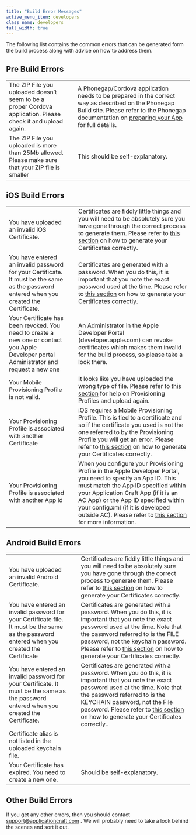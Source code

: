 ```yaml
---
title: "Build Error Messages"
active_menu_item: developers
class_name: developers
full_width: true
---
```



The following list contains the common errors that can be generated form the build process along with advice on how to address them.

## Pre Build Errors

<table>
<tr>
<td width="271">
The ZIP File you uploaded doesn’t seem to be a proper Cordova application. Please check it and upload again.

</td>
<td width="20">
</td>
<td width="595">
  A Phonegap/Cordova application needs to be prepared in the correct way as described on the Phonegap Build site. Please refer to the Phonegap documentation on <a href="http://build.phonegap.com/docs/preparing-your-app">preparing your App</a> for full details.

</td>
</tr>
<tr>
<td width="271">
The ZIP File you uploaded is more than 25Mb allowed. Please make sure that your ZIP file is smaller

</td>
<td width="20">
</td>
<td width="595">
This should be self-explanatory.

</td>
</tr>
</table>

## iOS Build Errors

<table>
<tr>
<td width="271">
You have uploaded an invalid iOS Certificate.

</td>
<td width="20">
</td>
<td width="595">
  Certificates are fiddly little things and you will need to be absolutely sure you have gone through the correct process to generate them. Please refer to <a href="/developers/documentation/ac-mobile-build-phonegap/certificates/ios-keys-and-certificates/do-it-yourself-guide/setting-up-for-distribution/distribution-profile">this section</a> on how to generate your Certificates correctly.

</td>
</tr>
<tr>
<td width="271">
You have entered an invalid password for your Certificate. It must be the same as the password entered when you created the Certificate.

</td>
<td width="20">
</td>
<td width="595">
  Certificates are generated with a password. When you do this, it is important that you note the exact password used at the time. Please refer to <a href="/developers/documentation/ac-mobile-build-phonegap/certificates/ios-keys-and-certificates/do-it-yourself-guide/">this section</a> on how to generate your Certificates correctly.

</td>
</tr>
<tr>
<td width="271">
Your Certificate has been revoked. You need to create a new one or contact you Apple Developer portal Administrator and request a new one

</td>
<td width="20">
</td>
<td width="595">
An Administrator in the Apple Developer Portal (developer.apple.com) can revoke certificates which makes them invalid for the build process, so please take a look there.

</td>
</tr>
<tr>
<td width="271">
Your Mobile Provisioning Profile is not valid.

</td>
<td width="20">
</td>
<td width="595">
  It looks like you have uploaded the wrong type of file. Please refer to <a href="/developers/documentation/ac-mobile-build-phonegap/certificates/ios-keys-and-certificates/do-it-yourself-guide/">this section</a> for help on Provisioning Profiles and upload again.

</td>
</tr>
<tr>
<td width="271">
Your Provisioning Profile is associated with another Certificate

</td>
<td width="20">
</td>
<td width="595">
  iOS requires a Mobile Provisioning Profile. This is tied to a certificate and so if the certificate you used is not the one referred to by the Provisioning Profile you will get an error. Please refer to <a href="/developers/documentation/ac-mobile-build-phonegap/certificates/ios-keys-and-certificates/do-it-yourself-guide/setting-up-for-development/create-a-provisioning-profile">this section</a> on how to generate your Certificates correctly.

</td>
</tr>
<tr>
<td width="271">
Your Provisioning Profile is associated with another App Id

</td>
<td width="20">
</td>
<td width="595">
  When you configure your Provisioning Profile in the Apple Developer Portal, you need to specify an App ID. This must match the App ID specified within your Application Craft App (if it is an AC App) or the App ID specified within your config.xml (if it is developed outside AC). Please refer to <a href="/developers/documentation/ac-mobile-build-phonegap/certificates/ios-keys-and-certificates/do-it-yourself-guide/setting-up-for-development/create-a-provisioning-profile">this section</a> for more information.

</td>
</tr>
</table>

## Android Build Errors

<table>
<tr>
<td width="271">
You have uploaded an invalid Android Certificate.

</td>
<td width="20">
</td>
<td width="595">
  Certificates are fiddly little things and you will need to be absolutely sure you have gone through the correct process to generate them. Please refer to <a href="/developers/documentation/ac-mobile-build-phonegap/certificates/android-certificates/">this section</a> on how to generate your Certificates correctly.

</td>
</tr>
<tr>
<td width="271">
You have entered an invalid password for your Certificate file. It must be the same as the password entered when you created the Certificate

</td>
<td width="20">
</td>
<td width="595">
  Certificates are generated with a password. When you do this, it is important that you note the exact password used at the time. Note that the password referred to is the FILE password, not the keychain password. Please refer to <a href="/developers/documentation/ac-mobile-build-phonegap/certificates/android-certificates/">this section</a> on how to generate your Certificates correctly.

</td>
</tr>
<tr>
<td width="271">
You have entered an invalid password for your Certificate. It must be the same as the password entered when you created the Certificate.

</td>
<td width="20">
</td>
<td width="595">
  Certificates are generated with a password. When you do this, it is important that you note the exact password used at the time. Note that the password referred to is the KEYCHAIN password, not the File password. Please refer to <a href="/developers/documentation/ac-mobile-build-phonegap/certificates/android-certificates/">this section</a> on how to generate your Certificates correctly..

</td>
</tr>
<tr>
<td width="271">
Certificate alias is not listed in the uploaded keychain file.

</td>
<td width="20">
</td>
<td width="595">
</td>
</tr>
<tr>
<td width="271">
Your Certificate has expired. You need to create a new one.

</td>
<td width="20">
</td>
<td width="595">
Should be self-explanatory.

</td>
</tr>
</table>

## Other Build Errors

If you get any other errors, then you should contact [support@applicationcraft.com](mailto:support@applicationcraft.com) . We will probably need to take a look behind the scenes and sort it out.

